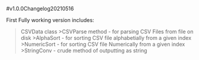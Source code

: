 #v1.0.0Changelog20210516

First Fully working version
includes:
>CSVData class
	>CSVParse method - for parsing CSV Files from file on disk
	>AlphaSort - for sorting CSV file alphabetially from a given index
	>NumericSort - for sorting CSV file Numerically from a given index
	>StringConv - crude method of outputting as string

